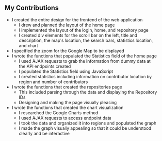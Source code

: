 ## My Contributions
- I created the entire design for the frontend of the web application
  - I drew and planned the layout of the home page
  - I implemented the layout of the login, home, and repository page
  - I created div elements for the scroll bar on the left, title and description, the map's location, the search bars, statistics location, and chart
- I specified the zoom for the Google Map to be displayed
- I wrote the functions that populated the Statistics field of the home page
  - I used AJAX requests to grab the information from dummy data at the API endpoints created
  - I populated the Statistics field using JavaScript
  - I created statistics including information on contributor location by region and number of contributors
- I wrote the functions that created the repositories page
  - This included parsing through the data and displaying the Repository IDs
  - Designing and making the page visually pleasing
- I wrote the functions that created the chart visualization
  - I researched the Google Charts method
  - I used AJAX requests to access endpoint data
  - I took the data and organized it into regions and populated the graph
  - I made the graph visually appealing so that it could be understood clearly and be interactive
